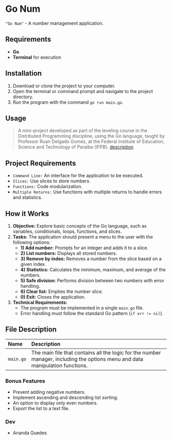 # Go Num 

`"Go Num"` - A number management application.

## Requirements

  * **Go**
  * **Terminal** for execution

## Installation

1.  Download or clone the project to your computer.
2.  Open the terminal or command prompt and navigate to the project directory.
3.  Run the program with the command `go run main.go`.

## Usage

> A mini-project developed as part of the leveling course in the Distributed Programming discipline, using the Go language, taught by Professor Ruan Delgado Gomes, at the Federal Institute of Education, Science and Technology of Paraíba (IFPB). [description](Miniprojeto_Go.pdf)

## Project Requirements

  * `Command Line:` An interface for the application to be executed.
  * `Slices:` Use slices to store numbers.
  * `Functions:` Code modularization.
  * `Multiple Returns:` Use functions with multiple returns to handle errors and statistics.

## How it Works

1.  **Objective:** Explore basic concepts of the Go language, such as variables, conditionals, loops, functions, and slices.
2.  **Tasks:** The application should present a menu to the user with the following options:
      * **1) Add number:** Prompts for an integer and adds it to a slice.
      * **2) List numbers:** Displays all stored numbers.
      * **3) Remove by index:** Removes a number from the slice based on a given index.
      * **4) Statistics:** Calculates the minimum, maximum, and average of the numbers.
      * **5) Safe division:** Performs division between two numbers with error handling.
      * **6) Clear list:** Empties the number slice.
      * **0) Exit:** Closes the application.
3.  **Technical Requirements:**
      * The program must be implemented in a single `main.go` file.
      * Error handling must follow the standard Go pattern (`if err != nil`).

## File Description

| Name | Description |
| :--- | :--- |
| `main.go` | The main file that contains all the logic for the number manager, including the options menu and data manipulation functions. |

### Bonus Features

  * Prevent adding negative numbers.
  * Implement ascending and descending list sorting.
  * An option to display only even numbers.
  * Export the list to a text file.

### Dev

  * Ananda Guedes